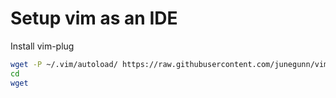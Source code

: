 # Setup vim as an IDE

Install vim-plug
```bash
wget -P ~/.vim/autoload/ https://raw.githubusercontent.com/junegunn/vim-plug/master/plug.vim
cd 
wget
```
